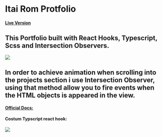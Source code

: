 
<h1>Itai Rom Protfolio</h1>
<a href="https://itairom.netlify.app/"><h4>Live Version </h4></a>

<h2>This Portfolio built with React Hooks, Typescript, Scss and Intersection Observers.</h2>

<img src="https://res.cloudinary.com/dhorz8v6v/image/upload/v1640703984/projects%20screenshots/ezgif-3-237738c407_wc7n8f.gif">  

<h2>In order to achieve animation when scrolling into the projects section i use Intersection Observer, using that method allow you to fire events when the HTML objects is appeared in the view. 
</h2>

<a href="https://developer.mozilla.org/en-US/docs/Web/API/Intersection_Observer_API"><h4>Official Docs: </h4></a>
<h4  >Costum Typscript react hook: </h4>
<img src="https://res.cloudinary.com/dhorz8v6v/image/upload/v1640706182/projects%20screenshots/useIntersection_xg3fhl.png">  